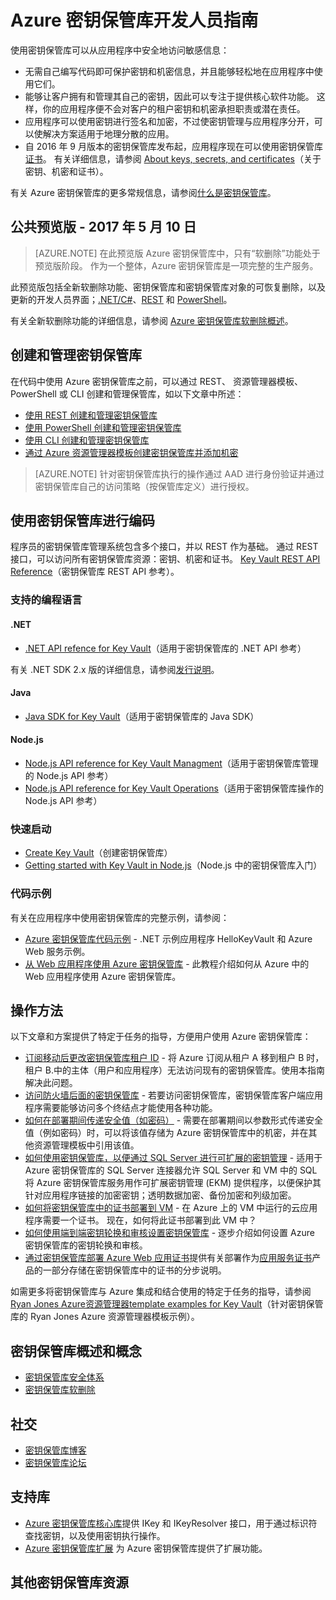 <properties
    pageTitle="Azure 密钥保管库开发人员指南 | Azure"
    description="开发人员可以使用 Azure 密钥保管库来管理 Azure 环境中的加密密钥。"
    services="key-vault"
    documentationcenter=""
    author="BrucePerlerMS"
    manager="mbaldwin" />
<tags
    ms.service="key-vault"
    ms.topic="article"
    ms.workload="identity"
    ms.date="05/10/2017"
    wacn.date="06/12/2017"
    ms.author="bruceper" 
    ms.translationtype="Human Translation"
    ms.sourcegitcommit="08618ee31568db24eba7a7d9a5fc3b079cf34577"
    ms.openlocfilehash="9b528a470412e98174d74ab429b8d42c611a77b4"
    ms.contentlocale="zh-cn"
    ms.lasthandoff="05/26/2017" />

# <a name="azure-key-vault-developers-guide"></a>Azure 密钥保管库开发人员指南

使用密钥保管库可以从应用程序中安全地访问敏感信息：

- 无需自己编写代码即可保护密钥和机密信息，并且能够轻松地在应用程序中使用它们。
- 能够让客户拥有和管理其自己的密钥，因此可以专注于提供核心软件功能。 这样，你的应用程序便不会对客户的租户密钥和机密承担职责或潜在责任。
- 应用程序可以使用密钥进行签名和加密，不过使密钥管理与应用程序分开，可以使解决方案适用于地理分散的应用。
- 自 2016 年 9 月版本的密钥保管库发布起，应用程序现在可以使用密钥保管库[证书](https://docs.microsoft.com/zh-cn/rest/api/keyvault/certificate-operations)。 有关详细信息，请参阅 [About keys, secrets, and certificates](https://docs.microsoft.com/zh-cn/rest/api/keyvault/about-keys--secrets-and-certificates)（关于密钥、机密和证书）。

有关 Azure 密钥保管库的更多常规信息，请参阅[什么是密钥保管库](/documentation/articles/key-vault-whatis/)。

## <a name="public-preview---may-10-2017"></a>公共预览版 - 2017 年 5 月 10 日

>[AZURE.NOTE]
>在此预览版 Azure 密钥保管库中，只有“软删除”功能处于预览版阶段。 作为一个整体，Azure 密钥保管库是一项完整的生产服务。

此预览版包括全新软删除功能、密钥保管库和密钥保管库对象的可恢复删除，以及更新的开发人员界面；[.NET/C#](https://docs.microsoft.com/dotnet/api/microsoft.azure.keyvault/)、[REST](https://docs.microsoft.com/zh-cn/rest/api/keyvault/) 和 [PowerShell](https://docs.microsoft.com/zh-cn/powershell/module/azurerm.keyvault/)。 

有关全新软删除功能的详细信息，请参阅 [Azure 密钥保管库软删除概述](/documentation/articles/key-vault-ovw-soft-delete/)。

## <a name="creating-and-managing-key-vaults"></a>创建和管理密钥保管库

在代码中使用 Azure 密钥保管库之前，可以通过 REST、 资源管理器模板、PowerShell 或 CLI 创建和管理保管库，如以下文章中所述：

- [使用 REST 创建和管理密钥保管库](https://docs.microsoft.com/zh-cn/rest/api/keyvault/)
- [使用 PowerShell 创建和管理密钥保管库](/documentation/articles/key-vault-get-started/)
- [使用 CLI 创建和管理密钥保管库](/documentation/articles/key-vault-manage-with-cli2/)
- [通过 Azure 资源管理器模板创建密钥保管库并添加机密](https://docs.microsoft.com/en-us/azure/templates/microsoft.keyvault/vaults)

> [AZURE.NOTE]
> 针对密钥保管库执行的操作通过 AAD 进行身份验证并通过密钥保管库自己的访问策略（按保管库定义）进行授权。

## <a name="coding-with-key-vault"></a>使用密钥保管库进行编码

程序员的密钥保管库管理系统包含多个接口，并以 REST 作为基础。 通过 REST 接口，可以访问所有密钥保管库资源：密钥、机密和证书。 [Key Vault REST API Reference](https://docs.microsoft.com/zh-cn/rest/api/keyvault/)（密钥保管库 REST API 参考）。 

### <a name="supported-programming-languages"></a>支持的编程语言

#### <a name="net"></a>.NET

- [.NET API refence for Key Vault](https://docs.microsoft.com/dotnet/api/microsoft.azure.keyvault)（适用于密钥保管库的 .NET API 参考） 

有关 .NET SDK 2.x 版的详细信息，请参阅[发行说明](/documentation/articles/key-vault-dotnet2api-release-notes/)。

#### <a name="java"></a>Java

- [Java SDK for Key Vault](https://docs.microsoft.com/java/api/com.microsoft.azure.keyvault)（适用于密钥保管库的 Java SDK）

#### <a name="nodejs"></a>Node.js

- [Node.js API reference for Key Vault Managment](http://azure.github.io/azure-sdk-for-node/azure-arm-keyvault/latest/)（适用于密钥保管库管理的 Node.js API 参考）
- [Node.js API reference for Key Vault Operations](http://azure.github.io/azure-sdk-for-node/azure-keyvault/latest/)（适用于密钥保管库操作的 Node.js API 参考） 

### <a name="quick-start"></a>快速启动

- [Create Key Vault](https://github.com/Azure/azure-quickstart-templates/tree/master/101-key-vault-create)（创建密钥保管库）
- [Getting started with Key Vault in Node.js](https://azure.microsoft.com/en-us/resources/samples/key-vault-node-getting-started/)（Node.js 中的密钥保管库入门）

### <a name="code-examples"></a>代码示例

有关在应用程序中使用密钥保管库的完整示例，请参阅：

- [Azure 密钥保管库代码示例](http://www.microsoft.com/download/details.aspx?id=45343) - .NET 示例应用程序 HelloKeyVault 和 Azure Web 服务示例。 
- [从 Web 应用程序使用 Azure 密钥保管库](/documentation/articles/key-vault-use-from-web-application/) - 此教程介绍如何从 Azure 中的 Web 应用程序使用 Azure 密钥保管库。 

## <a name="how-tos"></a>操作方法

以下文章和方案提供了特定于任务的指导，方便用户使用 Azure 密钥保管库：

- [订阅移动后更改密钥保管库租户 ID](/documentation/articles/key-vault-subscription-move-fix/) - 将 Azure 订阅从租户 A 移到租户 B 时，租户 B.中的主体（用户和应用程序）无法访问现有的密钥保管库。使用本指南解决此问题。
- [访问防火墙后面的密钥保管库](/documentation/articles/key-vault-access-behind-firewall/) - 若要访问密钥保管库，密钥保管库客户端应用程序需要能够访问多个终结点才能使用各种功能。
- [如何在部署期间传递安全值（如密码）](/documentation/articles/resource-manager-keyvault-parameter/) - 需要在部署期间以参数形式传递安全值（例如密码）时，可以将该值存储为 Azure 密钥保管库中的机密，并在其他资源管理模板中引用该值。
- [如何使用密钥保管库，以便通过 SQL Server 进行可扩展的密钥管理](https://msdn.microsoft.com/zh-cn/library/dn198405.aspx) - 适用于 Azure 密钥保管库的 SQL Server 连接器允许 SQL Server 和 VM 中的 SQL 将 Azure 密钥保管库服务用作可扩展密钥管理 (EKM) 提供程序，以便保护其针对应用程序链接的加密密钥；透明数据加密、备份加密和列级加密。
- [如何将密钥保管库中的证书部署到 VM](https://blogs.technet.microsoft.com/kv/2015/07/14/deploy-certificates-to-vms-from-customer-managed-key-vault/) - 在 Azure 上的 VM 中运行的云应用程序需要一个证书。 现在，如何将此证书部署到此 VM 中？
- [如何使用端到端密钥轮换和审核设置密钥保管库](/documentation/articles/key-vault-key-rotation-log-monitoring/) - 逐步介绍如何设置 Azure 密钥保管库的密钥轮换和审核。
- [通过密钥保管库部署 Azure Web 应用证书]( https://blogs.msdn.microsoft.com/appserviceteam/2016/05/24/deploying-azure-web-app-certificate-through-key-vault/)提供有关部署作为[应用服务证书](https://azure.microsoft.com/zh-cn/blog/internals-of-app-service-certificate/)产品的一部分存储在密钥保管库中的证书的分步说明。

如需更多将密钥保管库与 Azure 集成和结合使用的特定于任务的指导，请参阅 [Ryan Jones Azure资源管理器template examples for Key Vault](https://github.com/rjmax/ArmExamples/tree/master/keyvaultexamples)（针对密钥保管库的 Ryan Jones Azure 资源管理器模板示例）。

## <a name="key-vault-overviews-and-concepts"></a>密钥保管库概述和概念

- [密钥保管库安全体系](/documentation/articles/key-vault-ovw-security-worlds/)
- [密钥保管库软删除](/documentation/articles/key-vault-ovw-soft-delete/)

## <a name="social"></a>社交

- [密钥保管库博客](http://aka.ms/kvblog)
- [密钥保管库论坛](http://aka.ms/kvforum)


## <a name="supporting-libraries"></a>支持库

- [Azure 密钥保管库核心库](http://www.nuget.org/packages/Microsoft.Azure.KeyVault.Core)提供 IKey 和 IKeyResolver 接口，用于通过标识符查找密钥，以及使用密钥执行操作。
- [Azure 密钥保管库扩展](http://www.nuget.org/packages/Microsoft.Azure.KeyVault.Extensions) 为 Azure 密钥保管库提供了扩展功能。

## <a name="other-key-vault-resources"></a>其他密钥保管库资源

<!--Update_Description: wording update-->